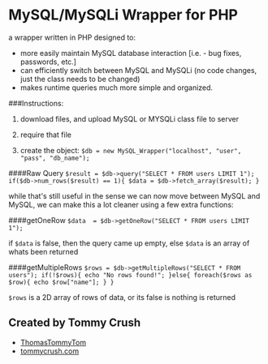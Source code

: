 # MySQL/MySQLi Wrapper for PHP
a wrapper written in PHP designed to:

* more easily maintain MySQL database interaction [i.e. - bug fixes, passwords, etc.]
* can efficiently switch between MySQL and MySQLi (no code changes, just the class needs to be changed)
* makes runtime queries much more simple and organized.

###Instructions:
1) download files, and upload MySQL or MYSQLi class file to server
 
2) require that file

3) create the object: `$db = new MySQL_Wrapper("localhost", "user", "pass", "db_name");`


####Raw Query
`$result = $db->query("SELECT * FROM users LIMIT 1");
if($db->num_rows($result) == 1){
    $data = $db->fetch_array($result);
}`

while that's still useful in the sense we can now move between MySQL and MySQL, we can make this a lot cleaner using a few extra functions:

####getOneRow
`$data  = $db->getOneRow("SELECT * FROM users LIMIT 1");`

if `$data` is false, then the query came up empty, else `$data` is an array of whats been returned

####getMultipleRows
`$rows = $db->getMultipleRows("SELECT * FROM users");
if(!$rows){
echo "No rows found!";
}else{
foreach($rows as $row){
echo $row["name"];
}
}`

`$rows` is a 2D array of rows of data, or its false is nothing is returned

Created by Tommy Crush
-
* [ThomasTommyTom](http://twitter.com/ThomasTommyTom)
* [tommycrush.com](http://tommycrush.com)